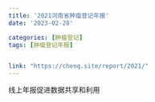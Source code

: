 ```yaml
---
title: '2021河南省肿瘤登记年报'
date: '2023-02-28'

categories: [肿瘤登记]
tags: [肿瘤登记年报]


link: "https://chenq.site/report/2021/"
---
```



线上年报促进数据共享和利用